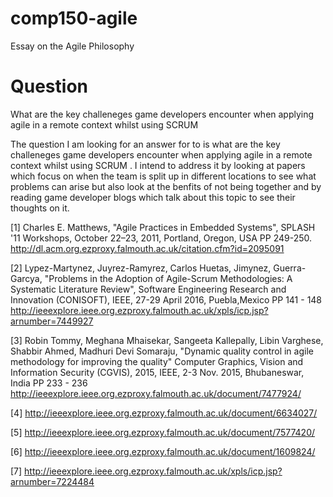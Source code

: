 # comp150-agile
Essay on the Agile Philosophy

# Question
What are the key challeneges game developers encounter when applying agile in a remote context whilst using SCRUM

The question I am looking for an answer for to is what are the key challeneges game developers encounter when applying agile in a remote context whilst using SCRUM . I intend to address it by looking at papers which focus on when the team is split up in different locations to see what problems can arise but also look at the benfits of not being together and by reading game developer blogs which talk about this topic to see their thoughts on it.

[1] Charles E. Matthews, "Agile Practices in Embedded Systems", SPLASH '11 Workshops, October 22–23, 2011, Portland, Oregon, USA PP 249-250.
http://dl.acm.org.ezproxy.falmouth.ac.uk/citation.cfm?id=2095091

[2] Lypez-Martynez, Juyrez-Ramyrez, Carlos Huetas, Jimynez, Guerra-Garcya, "Problems in the Adoption of Agile-Scrum Methodologies: A Systematic Literature Review", Software Engineering Research and Innovation (CONISOFT), IEEE, 27-29 April 2016, Puebla,Mexico PP 141 - 148
http://ieeexplore.ieee.org.ezproxy.falmouth.ac.uk/xpls/icp.jsp?arnumber=7449927

[3] Robin Tommy, Meghana Mhaisekar, Sangeeta Kallepally, Libin Varghese, Shabbir Ahmed, Madhuri Devi Somaraju, "Dynamic quality control in agile methodology for improving the quality" Computer Graphics, Vision and Information Security (CGVIS), 2015, IEEE, 2-3 Nov. 2015, Bhubaneswar, India PP 233 - 236
http://ieeexplore.ieee.org.ezproxy.falmouth.ac.uk/document/7477924/

[4] 
http://ieeexplore.ieee.org.ezproxy.falmouth.ac.uk/document/6634027/

[5]
http://ieeexplore.ieee.org.ezproxy.falmouth.ac.uk/document/7577420/

[6]
http://ieeexplore.ieee.org.ezproxy.falmouth.ac.uk/document/1609824/

[7]
http://ieeexplore.ieee.org.ezproxy.falmouth.ac.uk/xpls/icp.jsp?arnumber=7224484
